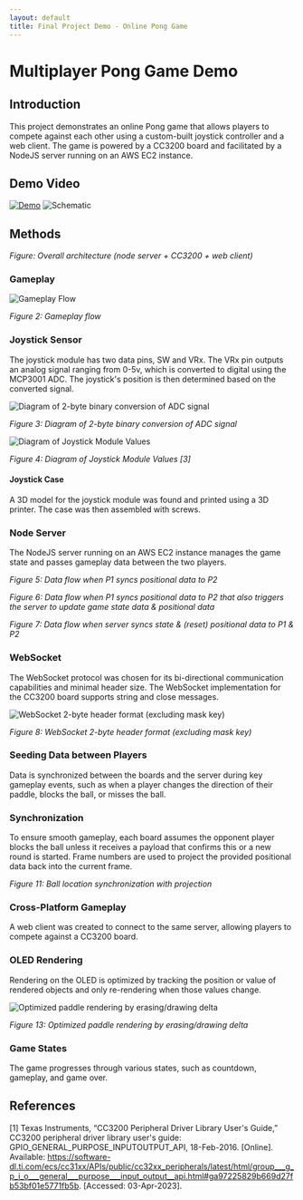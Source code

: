 ```yaml
---
layout: default
title: Final Project Demo - Online Pong Game
---
```

# Multiplayer Pong Game Demo

## Introduction

This project demonstrates an online Pong game that allows players to compete against each other using a custom-built joystick controller and a web client. The game is powered by a CC3200 board and facilitated by a NodeJS server running on an AWS EC2 instance.

## Demo Video
[![Demo](https://i.ytimg.com/vi/7d6nEgtiEZs/maxresdefault.jpg)](https://youtu.be/7d6nEgtiEZs "Demo")
![Schematic](EEC-172-Lab-6-Schematic.png)
## Methods


*Figure:  Overall architecture (node server + CC3200 + web client)*

### Gameplay

![Gameplay Flow](game-flow.drawio.png)

*Figure 2: Gameplay flow*

### Joystick Sensor

The joystick module has two data pins, SW and VRx. The VRx pin outputs an analog signal ranging from 0-5v, which is converted to digital using the MCP3001 ADC. The joystick's position is then determined based on the converted signal.

![Diagram of 2-byte binary conversion of ADC signal](binary-diagram.drawio.png)

*Figure 3: Diagram of 2-byte binary conversion of ADC signal*

![Diagram of Joystick Module Values](https://components101.com/sites/default/files/inline-images/Joystick-Module-Analog-Output.png)

*Figure 4: Diagram of Joystick Module Values [3]*

#### Joystick Case

A 3D model for the joystick module was found and printed using a 3D printer. The case was then assembled with screws.

### Node Server

The NodeJS server running on an AWS EC2 instance manages the game state and passes gameplay data between the two players.


*Figure 5: Data flow when P1 syncs positional data to P2*



*Figure 6: Data flow when P1 syncs positional data to P2 that also triggers the server to update game state data & positional data*



*Figure 7: Data flow when server syncs state & (reset) positional data to P1 & P2*

### WebSocket

The WebSocket protocol was chosen for its bi-directional communication capabilities and minimal header size. The WebSocket implementation for the CC3200 board supports string and close messages.

![WebSocket 2-byte header format (excluding mask key)](websocket.drawio.png)

*Figure 8: WebSocket 2-byte header format (excluding mask key)*

### Seeding Data between Players

Data is synchronized between the boards and the server during key gameplay events, such as when a player changes the direction of their paddle, blocks the ball, or misses the ball.

### Synchronization

To ensure smooth gameplay, each board assumes the opponent player blocks the ball unless it receives a payload that confirms this or a new round is started. Frame numbers are used to project the provided positional data back into the current frame.



*Figure 11: Ball location synchronization with projection*

### Cross-Platform Gameplay

A web client was created to connect to the same server, allowing players to compete against a CC3200 board.

### OLED Rendering

Rendering on the OLED is optimized by tracking the position or value of rendered objects and only re-rendering when those values change.

![Optimized paddle rendering by erasing/drawing delta](paddle-draw.drawio.png)

*Figure 13: Optimized paddle rendering by erasing/drawing delta*

### Game States

The game progresses through various states, such as countdown, gameplay, and game over.

## References

[1] Texas Instruments, “CC3200 Peripheral Driver Library User's Guide,” CC3200 peripheral driver library user's guide: GPIO_GENERAL_PURPOSE_INPUTOUTPUT_API, 18-Feb-2016. [Online]. Available: https://software-dl.ti.com/ecs/cc31xx/APIs/public/cc32xx_peripherals/latest/html/group___g_p_i_o___general___purpose___input_output__api.html#ga97225829b669d27fb53bf01e5771fb5b. [Accessed: 03-Apr-2023].
